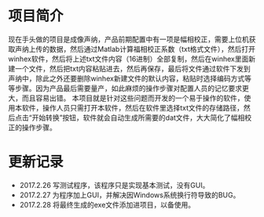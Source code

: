 # 项目简介
现在手头做的项目是成像声纳，产品前期配置中有一项是幅相校正，需要上位机获取声纳上传的数据，然后通过Matlab计算福相校正系数（txt格式文件），然后打开winhex软件，然后将上述txt文件内容（16进制）全部复制，然后在winhex里面新建一个文件，然后把txt内容粘贴进去，然后再保存，最后将文件通过软件下发到声纳中，除此之外还要删除winhex新建文件的默认内容，粘贴时选择编码方式等等步骤。因为产品最后需要量产，如此麻烦的操作步骤对配置人员的记忆要求更大，而且容易出错。
本项目就是针对这些问题而开发的一个易于操作的软件，使用本软件，操作人员只需打开本软件，然后在软件里选择txt文件的存储路径，然后点击“开始转换”按钮，软件就会自动生成所需要的dat文件，大大简化了幅相校正的操作步骤。

# 更新记录
- 2017.2.26 写测试程序，该程序只是实现基本测试，没有GUI。
- 2017.2.27 为程序加上GUI，并解决因Windows系统换行符导致的BUG。
- 2017.2.28 将最终生成的exe文件添加进项目，以备使用。
